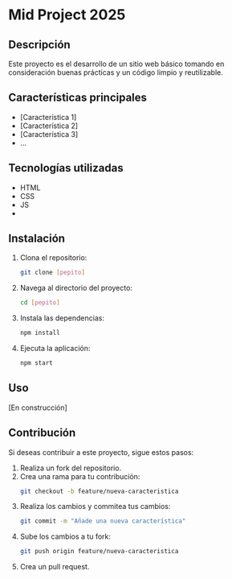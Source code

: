 # Mid Project 2025

## Descripción

Este proyecto es el desarrollo de un sitio web básico tomando en consideración buenas prácticas y un código limpio y reutilizable.

## Características principales

* [Característica 1]
* [Característica 2]
* [Característica 3]
* ...

## Tecnologías utilizadas

* HTML
* CSS
* JS
* 

## Instalación

1.  Clona el repositorio:
    ```bash
    git clone [pepito]
    ```
2.  Navega al directorio del proyecto:
    ```bash
    cd [pepito]
    ```
3.  Instala las dependencias:
    ```bash
    npm install 
    ```
4.  Ejecuta la aplicación:
    ```bash
    npm start 


## Uso

[En construcción]

## Contribución

Si deseas contribuir a este proyecto, sigue estos pasos:

1.  Realiza un fork del repositorio.
2.  Crea una rama para tu contribución:
    ```bash
    git checkout -b feature/nueva-caracteristica
    ```
3.  Realiza los cambios y commitea tus cambios:
    ```bash
    git commit -m "Añade una nueva característica"
    ```
4.  Sube los cambios a tu fork:
    ```bash
    git push origin feature/nueva-caracteristica
    ```
5.  Crea un pull request.


